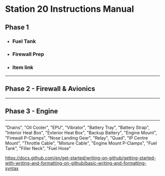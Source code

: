 # Station 20 Instructions Manual 

## **Phase 1**

- ### Fuel Tank

- ### Firewall Prep

- ### Item link

***

## **Phase 2 - Firewall & Avionics**

***

## **Phase 3 - Engine** 

***

"Drains", "Oil Cooler", "EPU", "Vibrator", "Battery Tray", "Battery Strap", 
    "Interior Heat Box", "Exterior Heat Box", "Backup Battery", "Engine Mount",
    "Firewall P-Clamps", "Nose Landing Gear", "Relay", "Quad", "IP Centre Mount",
    "Throttle Cable", "Mixture Cable", "Engine Mount P-Clamps", "Fuel Tank", "Filler Neck",
    "Fuel Hose"

https://docs.github.com/en/get-started/writing-on-github/getting-started-with-writing-and-formatting-on-github/basic-writing-and-formatting-syntax